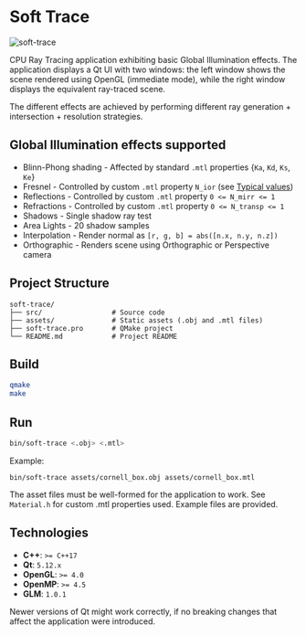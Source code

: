 # Soft Trace

![soft-trace](https://github.com/user-attachments/assets/2e5d981c-8d5d-4b2b-bdb8-c9f5149da0f7)

CPU Ray Tracing application exhibiting basic Global Illumination effects.
The application displays a Qt UI with two windows: the left window shows the scene rendered using OpenGL (immediate mode), while the right window displays the equivalent ray-traced scene.

The different effects are achieved by performing different ray generation + intersection + resolution strategies.

## Global Illumination effects supported

* Blinn-Phong shading - Affected by standard `.mtl` properties {`Ka`, `Kd`, `Ks`, `Ke`}
* Fresnel - Controlled by custom `.mtl` property `N_ior` (see [Typical values](https://en.wikipedia.org/wiki/Refractive_index#Typical_values))
* Reflections - Controlled by custom `.mtl` property `0 <= N_mirr <= 1`
* Refractions - Controlled by custom `.mtl` property `0 <= N_transp <= 1`
* Shadows - Single shadow ray test
* Area Lights - 20 shadow samples
* Interpolation - Render normal as `[r, g, b] = abs([n.x, n.y, n.z])`
* Orthographic - Renders scene using Orthographic or Perspective camera

## Project Structure

```plaintext
soft-trace/
├── src/                 # Source code
├── assets/              # Static assets (.obj and .mtl files)
├── soft-trace.pro       # QMake project
└── README.md            # Project README
```

## Build

```bash
qmake
make
```

## Run

```bash
bin/soft-trace <.obj> <.mtl>
```

Example:

```shell
bin/soft-trace assets/cornell_box.obj assets/cornell_box.mtl
```

The asset files must be well-formed for the application to work. See `Material.h` for custom .mtl properties used.
Example files are provided.

## Technologies

* **C++**: `>= C++17`
* **Qt**: `5.12.x`
* **OpenGL**: `>= 4.0`
* **OpenMP**: `>= 4.5`
* **GLM**: `1.0.1`

Newer versions of Qt might work correctly, if no breaking changes that affect the application were introduced.
